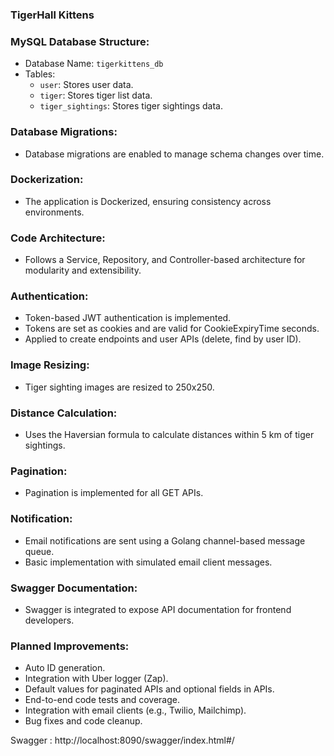 ### TigerHall Kittens


### MySQL Database Structure:
- Database Name: `tigerkittens_db`
- Tables:
  - `user`: Stores user data.
  - `tiger`: Stores tiger list data.
  - `tiger_sightings`: Stores tiger sightings data.


### Database Migrations:
- Database migrations are enabled to manage schema changes over time.

### Dockerization:
- The application is Dockerized, ensuring consistency across environments.

### Code Architecture:
- Follows a Service, Repository, and Controller-based architecture for modularity and extensibility.

### Authentication:
- Token-based JWT authentication is implemented.
- Tokens are set as cookies and are valid for CookieExpiryTime seconds.
- Applied to create endpoints and user APIs (delete, find by user ID).

### Image Resizing:
- Tiger sighting images are resized to 250x250.

### Distance Calculation:
- Uses the Haversian formula to calculate distances within 5 km of tiger sightings.

### Pagination:
- Pagination is implemented for all GET APIs.

### Notification:
- Email notifications are sent using a Golang channel-based message queue.
- Basic implementation with simulated email client messages.

### Swagger Documentation:
- Swagger is integrated to expose API documentation for frontend developers.

### Planned Improvements:
- Auto ID generation.
- Integration with Uber logger (Zap).
- Default values for paginated APIs and optional fields in APIs.
- End-to-end code tests and coverage.
- Integration with email clients (e.g., Twilio, Mailchimp).
- Bug fixes and code cleanup.



Swagger :
http://localhost:8090/swagger/index.html#/